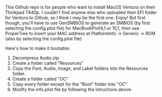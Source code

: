 This Github repo is for people who want to install MacOS Ventura on their Thinkpad T440p. I couldn't find anyone else who uploaded their EFI folder for Ventura to Github, so I think I may be the first one. Enjoy!
But first though, you'll have to use GenSMBIOS to generate an SMBIOS (by first selecting the config.plist file) for MacBookPro14,1 or 15,1, then use ProperTree to insert your MAC address at PlatformInfo -> Generic -> ROM (also by selecting the config.plist file)



Here's how to make it bootable:
1. Decompress Audio.zip
2. Create a folder called "Resources"
3. Copy the Font, Audio, Image, and Label folders into the Resources folder.
4. Create a folder called "OC"
5. Copy every folder except for the "Boot" folder into "OC"
6. Modify the info.plist file by following the intructions above.
